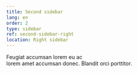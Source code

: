 ```yaml
---
title: Second sidebar
lang: en
order: 2
type: sidebar
ref: second-sidebar-right
location: Right sidebar
---
```


Feugiat accumsan lorem eu ac  
lorem amet accumsan donec. Blandit orci porttitor.
